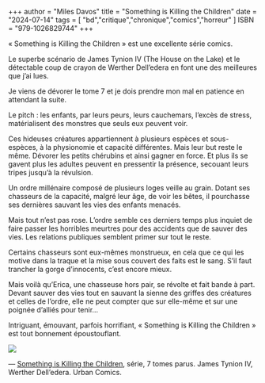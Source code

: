 +++
author = "Miles Davos"
title = "Something is Killing the Children"
date = "2024-07-14"
tags = [
    "bd","critique","chronique","comics","horreur"
]
ISBN = "979-1026829744"
+++

« Something is Killing the Children » est une excellente série comics.

Le superbe scénario de James Tynion IV (The House on the Lake) et le détectable coup de crayon de Werther Dell’edera en font une des meilleures que j’ai lues.

Je viens de dévorer le tome 7 et je dois prendre mon mal en patience en attendant la suite.


Le pitch : les enfants, par leurs peurs, leurs cauchemars, l’excès de stress, matérialisent des monstres que seuls eux peuvent voir.

Ces hideuses créatures appartiennent à plusieurs espèces et sous-espèces, à la physionomie et capacité différentes. Mais leur but reste le même. Dévorer les petits chérubins et ainsi gagner en force. Et plus ils se gavent plus les adultes peuvent en pressentir la présence, secouant leurs tripes jusqu’à la révulsion.

Un ordre millénaire composé de plusieurs loges veille au grain. Dotant ses chasseurs de la capacité, malgré leur âge, de voir les bêtes, il pourchasse ses dernières sauvant les vies des enfants menacés.

Mais tout n’est pas rose. L’ordre semble ces derniers temps plus inquiet de faire passer les horribles meurtres pour des accidents que de sauver des vies. Les relations publiques semblent primer sur tout le reste.

Certains chasseurs sont eux-mêmes monstrueux, en cela que ce qui les motive dans la traque et la mise sous couvert des faits est le sang. S’il faut trancher la gorge d’innocents, c’est encore mieux.

Mais voilà qu’Erica, une chasseuse hors pair, se révolte et fait bande à part. Devant sauver des vies tout en sauvant la sienne des griffes des créatures et celles de l’ordre, elle ne peut compter que sur elle-même et sur une poignée d’alliés pour tenir…

Intriguant, émouvant, parfois horrifiant, « Something is Killing the Children » est tout bonnement époustouflant.

![](/images/something-is-killing-the-children.jpeg)

—
[Something is Killing the Children](https://www.urban-comics.com/something-is-killing-the-children-serie/), série, 7 tomes parus. James Tynion IV, Werther Dell’edera. Urban Comics.
